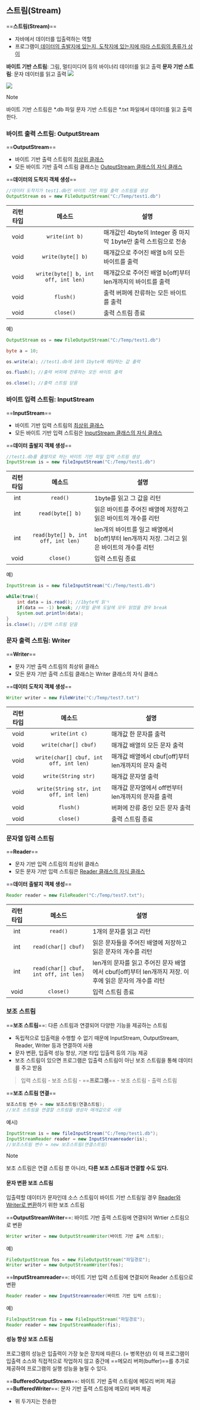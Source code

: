 ## 스트림(Stream)
==**스트림(Stream)**==
- 자바에서 데이터를 입출력하는 역할
- 프로그램이<u> 데이터의 출발지에 있는지, 도착지에 있는지에 따라 스트림의 종류가 상이</u>

**바이트 기반 스트림**: 그림, 멀티미디어 등의 바이너리 데이터를 읽고 출력
**문자 기반 스트림**: 문자 데이터를 읽고 출력
![](https://i.imgur.com/CqB5H0X.png)

![](https://i.imgur.com/86k10HF.png)

> [!note] 
> 바이트 기반 스트림은 \*.db 파일
> 문자 기반 스트림은 \*.txt 파일에서 데이터를 읽고 출력한다.


### 바이트 출력 스트림: OutputStream
==**OutputStream**==
- 바이트 기반 출력 스트림의 <u>최상위 클래스</u>
- 모든 바이트 기반 출력 스트림 클래스는 <u>OutputStream 클래스의 자식 클래스</u>

==**데이터의 도착지 객체 생성**==
```java
//데이터 도착지가 test1.db인 바이트 기반 파일 출력 스트림을 생성
OutputStream os = new FileOutputStream("C:/Temp/test1.db") 
```

| 리턴 타입 |               메소드                | 설명                                                         |
|:---------:|:-----------------------------------:| ------------------------------------------------------------ |
|   void    |           `write(int b)`            | 매개값인 4byte의 Integer 중 마지막 1byte만 출력 스트림으로 전송                                                 |
|   void    |          `write(byte[] b)`          | 매개값으로 주어진 배열 b의 모든 바이트를 출력                |
|   void    | `write(byte[] b, int off, int len)` | 매개값으로 주어진 배열 b\[off]부터 len개까지의 바이트를 출력 |
|   void    |              `flush()`              | 출력 버퍼에 잔류하는 모든 바이트를 출력                      |
|   void    |              `close()`              | 출력 스트림 종료                                           |

예)
```java
OutputStream os = new FileOutputStream("C:/Temp/test1.db") 

byte a = 10;

os.write(a); //test1.db에 10의 1byte에 해당하는 값 출력

os.flush(); //출력 버퍼에 잔류하는 모든 바이트 출력

os.close(); //출력 스트림 닫음
```


### 바이트 입력 스트림: InputStream
==**InputStream**==
- 바이트 기반 입력 스트림의 <u>최상위 클래스</u>
- 모든 바이트 기반 입력 스트림은 <u>InputStream 클래스의 자식 클래스</u>

==**데이터 출발지 객체 생성**==
```java
//test1.db를 출발지로 하는 바이트 기반 파일 입력 스트림 생성
InputStream is = new fileInputStream("C:/Temp/test1.db")
```

| 리턴 타입 |               메소드               | 설명                                                                                        |
|:---------:|:----------------------------------:| ------------------------------------------------------------------------------------------- |
|    int    |              `read()`              | 1byte를 읽고 그 값을 리턴                                                                   |
|    int    |          `read(byte[] b)`          | 읽은 바이트를 주어진 배열에 저장하고 읽은 바이트의 개수를 리턴                              |
|    int    | `read(byte[] b, int off, int len)` | len개의 바이트를 일고 배열에서 b\[off]부터 len개까지 저장. 그리고 읽은 바이트의 개수를 리턴 |
|   void    |             `close()`              | 입력 스트림 종료                                                                          |

예)
```java
InputStream is = new fileInputStream("C:/Temp/test1.db")

while(true){
	int data = is.read(); //1byte씩 읽ㄱ
	if(data == -1) break; //파일 끝에 도달에 모두 읽었을 경우 break
	System.out.println(data);
}
is.close(); //입력 스트림 닫음
```


### 문자 출력 스트림: Writer
==**Writer**==
- 문자 기반 출력 스트림의 최상위 클래스
- 모든 문자 기반 출력 스트림 클래스는 Writer 클래스의 자식 클래스

==**데이터 도착지 객체 생성**==
```java
Writer writer = new FileWrite("C:/Temp/test7.txt")
```

| 리턴 타입 |                 메소드                 | 설명                                                 |
|:---------:|:--------------------------------------:| ---------------------------------------------------- |
|   void    |             `write(int c)`             | 매개값 한 문자를 출력                                |
|   void    |          `write(char[] cbuf)`          | 매개값 배열의 모든 문자 출력                         |
|   void    | `write(char[] cbuf, int off, int len)` | 매개값 배열에서 cbuf\[off]부터 len개까지의 문자 출력 |
|   void    |          `write(String str)`           | 매개값 문자열 출력                                   |
|   void    | `write(String str, int off, int len)`  | 매개값 문자열에서 off번부터 len개까지의 문자를 출력  |
|   void    |               `flush()`                | 버퍼에 잔류 중인 모든 문자 출력                      |
|   void    |               `close()`                | 출력 스트림 종료                                     |



### 문자열 입력 스트림
==**Reader**==
- 문자 기반 입력 스트림의 최상위 클래스
- 모든 문자 기반 입력 스트림은 <u>Reader 클래스의 자식 클래스</u>

==**데이터 출발지 객체 생성**==
```java
Reader reader = new FileReader("C:/Temp/test7.txt");
```

| 리턴 타입 |                메소드                 | 설명                                                                                                   |
|:---------:|:-------------------------------------:| ------------------------------------------------------------------------------------------------------ |
|    int    |               `read()`                | 1개의 문자를 읽고 리턴                                                                                 |
|    int    |          `read(char[] cbuf)`          | 읽은 문자들을 주어진 배열에 저장하고 읽은 문자의 개수를 리턴                                           |
|    int    | `read(char[] cbuf, int off, int len)` | len개의 문자를 읽고 주어진 문자 배열에서 cbuf\[off]부터 len개까지 저장. 이후에 읽은 문자의 개수를 리턴 |
|   void    |               `close()`               | 입력 스트림 종료                                                                                       |



### 보조 스트림
==**보조 스트림**==: 다른 스트림과 연결되어 다양한 기능을 제공하는 스트림
- 독립적으로 입출력을 수행할 수 없기 때문에 InputStream, OutputStream, Reader, Writer 등과 연결하여 사용
- 문자 변환, 입출력 성능 향상, 기본 타입 입출력 등의 기능 제공
- 보조 스트림이 있으면 프로그램은 입출력 스트림이 아닌 보조 스트림을 통해 데이터를 주고 받음

> 입력 스트림 - 보조 스트림 - ==**프로그램**== - 보조 스트림 - 출력 스트림


==**보조 스트림 연결**==
```java
보조스트림 변수 = new 보조스트림(연결스트림);
//보조 스트림을 연결할 스트림을 생성자 매개값으로 사용
```

예시)
```java
InputStream is = new fileInputStream("C:/Temp/test1.db");
InputStreamReader reader = new InputStreamreader(is);
//보조스트림 변수 = new 보조스트림(연결스트림)
```

> [!note] 
> 보조 스트림은 연결 스트림 뿐 아니라, **다른 보조 스트림과 연결할 수도 있다.** 


#### 문자 변환 보조 스트림
입출력할 데이터가 문자인데 소스 스트림이 바이트 기반 스트림일 경우
<u>Reader와 Writer로 변환</u>하기 위한 보조 스트림

==**OutputStreamWriter**==: 바이트 기반 출력 스트림에 연결되어 Wrtier 스트림으로 변환
```java
Writer writer = new OutputStreamWriter(바이트 기반 출력 스트림);
```

예)
```java
FileOutputStream fos = new FileOutputStream("파일경로");
Writer writer = new OutputStreamWriter(fos);
```


==**InputStreamreader**==: 바이트 기반 입력 스트림에 연결되어 Reader 스트림으로 변환
```java
Reader reader = new InputStreamreader(바이트 기반 입력 스트림);
```

예)
```java
FileInputStream fis = new FileInputStream("파일경로");
Reader reader = new InputStreamReader(fis);
```


#### 성능 향상 보조 스트림
프로그램의 성능은 입출력이 가장 늦은  장치에 따른다. (= 병목현상)
이 때 프로그램이 입출력 소스와 직접적으로 작업하지 않고 중간에 ==메모리 버퍼(buffer)==를 추가로 제공하여 프로그램의 실행 성능을 늘릴 수 있다.

==**BufferedOutputStream**==: 바이트 기반 출력 스트림에 메모리 버퍼 제공
==**BufferedWriter**==: 문자 기반 출력 스트림에 메모리 버퍼 제공
- 위 두가지는 전송한 

